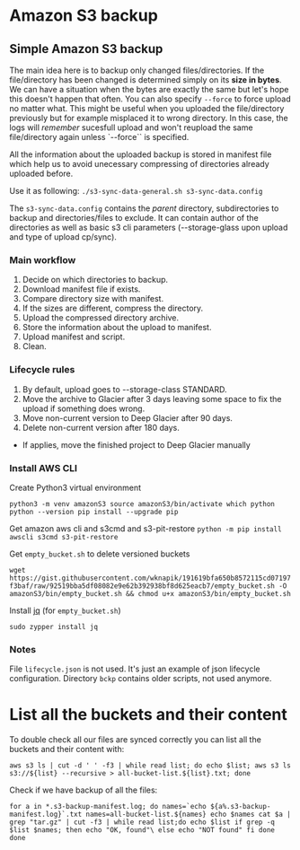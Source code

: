 # Amazon S3 backup
## Simple Amazon S3 backup
The main idea here is to backup only changed files/directories. If the file/directory has been changed is determined simply on its **size in bytes**. We can have a situation when the bytes are exactly the same but let's hope this doesn't happen that often. You can also specify `--force` to force upload no matter what. This might be useful when you uploaded the file/directory previously but for example misplaced it to wrong directory. In this case, the logs will *remember* sucesfull upload and won't reupload the same file/directory again unless `--force`` is specified.

All the information about the uploaded backup is stored in manifest file which help us to avoid unecessary compressing of directories already uploaded before.

Use it as following:
`./s3-sync-data-general.sh s3-sync-data.config`

The `s3-sync-data.config` contains the _parent_ directory, subdirectories to backup and directories/files to exclude. It can contain author of the directories as well as basic s3 cli parameters (--storage-glass upon upload and type of upload cp/sync).

### Main workflow
1. Decide on which directories to backup.
2. Download manifest file if exists.
3. Compare directory size with manifest.
4. If the sizes are different, compress the directory.
5. Upload the compressed directory archive.
6. Store the information about the upload to manifest.
7. Upload manifest and script.
8. Clean.

### Lifecycle rules
1. By default, upload goes to --storage-class STANDARD.
2. Move the archive to Glacier after 3 days leaving some space to fix the upload if something does wrong.
3. Move non-current version to Deep Glacier after 90 days.
4. Delete non-current version after 180 days.

* If applies, move the finished project to Deep Glacier manually

### Install AWS CLI
Create Python3 virtual environment

`python3 -m venv amazonS3
source amazonS3/bin/activate
which python
python --version
pip install --upgrade pip`

Get amazon aws cli and s3cmd and s3-pit-restore
`python -m pip install awscli s3cmd s3-pit-restore`

Get `empty_bucket.sh` to delete versioned buckets

`wget https://gist.githubusercontent.com/wknapik/191619bfa650b8572115cd07197f3baf/raw/92519bba5df08082e9e62b392938bf8d625eacb7/empty_bucket.sh -O amazonS3/bin/empty_bucket.sh && chmod u+x amazonS3/bin/empty_bucket.sh`

Install [jq](https://stedolan.github.io/jq/) (for `empty_bucket.sh`)

`sudo zypper install jq`


### Notes
File `lifecycle.json` is not used. It's just an example of json lifecycle configuration.
Directory `bckp` contains older scripts, not used anymore.

# List all the buckets and their content
To double check all our files are synced correctly you can list all the buckets and their content with:

`aws s3 ls | cut -d ' ' -f3 | while read list; do echo $list; aws s3 ls s3://${list} --recursive > all-bucket-list.${list}.txt; done`

Check if we have backup of all the files:

``for a in *.s3-backup-manifest.log; do
    names=`echo ${a%.s3-backup-manifest.log}`.txt
    names=all-bucket-list.${names}
    echo $names
    cat $a | grep "tar.gz" | cut -f3 | while read list;do
        echo $list
        if grep -q $list $names; then
            echo "OK, found"\
        else
            echo "NOT found"
        fi
    done
done``
